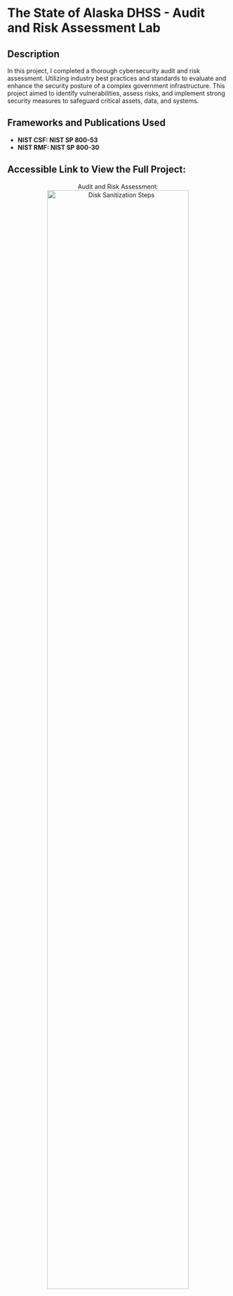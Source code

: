 <h1>The State of Alaska DHSS - Audit and Risk Assessment Lab</h1>

<h2>Description</h2>
In this project, I completed a thorough cybersecurity audit and risk assessment. Utilizing industry best practices and standards to evaluate and enhance the security posture of a complex government infrastructure. This project aimed to identify vulnerabilities, assess risks, and implement strong security measures to safeguard critical assets, data, and systems.
<br />


<h2>Frameworks and Publications Used</h2>

- <b>NIST CSF: NIST SP 800-53</b> 
- <b>NIST RMF: NIST SP 800-30</b>

<h2>Accessible Link to View the Full Project:</h2>

<p align="center">
Audit and Risk Assessment: <br/>
<img src="https://i.imgur.com/62TgaWL.png" height="80%" width="80%" alt="Disk Sanitization Steps"/>
<br />
<br />
<!--
 ```diff
- text in red
+ text in green
! text in orange
# text in gray
@@ text in purple (and bold)@@
```
--!>
